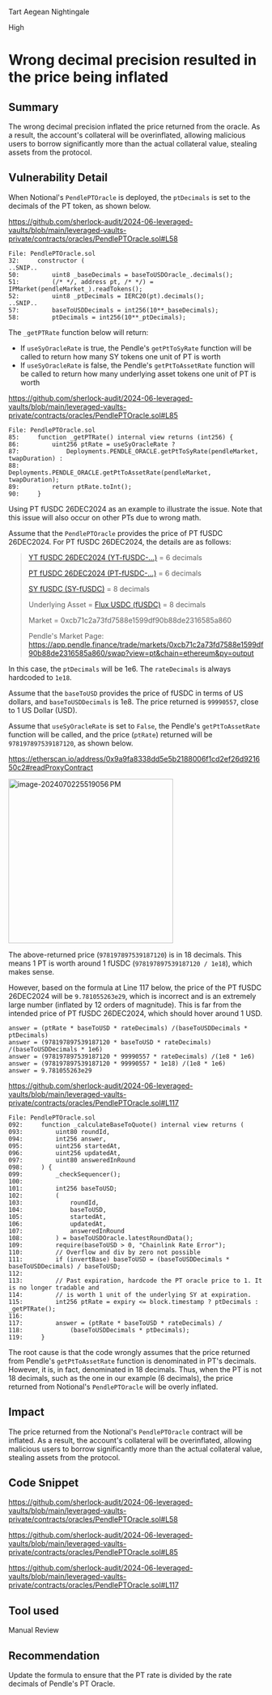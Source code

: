 Tart Aegean Nightingale

High

# Wrong decimal precision resulted in the price being inflated

## Summary

The wrong decimal precision inflated the price returned from the oracle. As a result, the account's collateral will be overinflated, allowing malicious users to borrow significantly more than the actual collateral value, stealing assets from the protocol.

## Vulnerability Detail

When Notional's `PendlePTOracle` is deployed, the `ptDecimals` is set to the decimals of the PT token, as shown below.

https://github.com/sherlock-audit/2024-06-leveraged-vaults/blob/main/leveraged-vaults-private/contracts/oracles/PendlePTOracle.sol#L58

```solidity
File: PendlePTOracle.sol
32:     constructor (
..SNIP..
50:         uint8 _baseDecimals = baseToUSDOracle_.decimals();
51:         (/* */, address pt, /* */) = IPMarket(pendleMarket_).readTokens();
52:         uint8 _ptDecimals = IERC20(pt).decimals();
..SNIP..
57:         baseToUSDDecimals = int256(10**_baseDecimals);
58:         ptDecimals = int256(10**_ptDecimals);
```

The `_getPTRate` function below will return:

- If `useSyOracleRate` is true, the Pendle's `getPtToSyRate` function will be called to return how many SY tokens one unit of PT is worth
- If `useSyOracleRate` is false,  the Pendle's `getPtToAssetRate` function will be called to return how many underlying asset tokens one unit of PT is worth

https://github.com/sherlock-audit/2024-06-leveraged-vaults/blob/main/leveraged-vaults-private/contracts/oracles/PendlePTOracle.sol#L85

```solidity
File: PendlePTOracle.sol
85:     function _getPTRate() internal view returns (int256) {
86:         uint256 ptRate = useSyOracleRate ? 
87:             Deployments.PENDLE_ORACLE.getPtToSyRate(pendleMarket, twapDuration) :
88:             Deployments.PENDLE_ORACLE.getPtToAssetRate(pendleMarket, twapDuration);
89:         return ptRate.toInt();
90:     }
```

Using PT fUSDC 26DEC2024 as an example to illustrate the issue. Note that this issue will also occur on other PTs due to wrong math.

Assume that the `PendlePTOracle` provides the price of PT fUSDC 26DEC2024. For PT fUSDC 26DEC2024, the details are as follows:

> [YT fUSDC 26DEC2024 (YT-fUSDC-...)](https://etherscan.io/token/0x5935cEdD7D33a32cD60e0F97cFf54A6Bbdbe7Eee) = 6 decimals
>
> [PT fUSDC 26DEC2024 (PT-fUSDC-...)](https://etherscan.io/token/0xd187bea2c423d908d102ebe5ee8c65d37f4085c3) = 6 decimals
>
> [SY fUSDC (SY-fUSDC)](https://etherscan.io/token/0xf94A3798B18140b9Bc322314bbD36BC8e245E29B) = 8 decimals
>
> Underlying Asset = [Flux USDC (fUSDC)](https://etherscan.io/token/0x465a5a630482f3abd6d3b84b39b29b07214d19e5) = 8 decimals
>
> Market = 0xcb71c2a73fd7588e1599df90b88de2316585a860
>
> Pendle's Market Page: https://app.pendle.finance/trade/markets/0xcb71c2a73fd7588e1599df90b88de2316585a860/swap?view=pt&chain=ethereum&py=output

In this case, the `ptDecimals` will be 1e6. The `rateDecimals` is always hardcoded to `1e18`.

Assume that the `baseToUSD` provides the price of fUSDC in terms of US dollars, and `baseToUSDDecimals` is 1e8. The price returned is `99990557`, close to 1 US Dollar (USD).

Assume that `useSyOracleRate` is set to `False`, the Pendle's `getPtToAssetRate` function will be called, and the price (`ptRate`) returned will be `978197897539187120`, as shown below.

https://etherscan.io/address/0x9a9fa8338dd5e5b2188006f1cd2ef26d921650c2#readProxyContract

<img width="325" alt="image-2024070225519056 PM" src="https://github.com/sherlock-audit/2024-06-leveraged-vaults-xiaoming9090/assets/102820284/93cc94d4-c54c-47d0-95ef-993a8a41e231">

The above-returned price (`978197897539187120`) is in 18 decimals. This means 1 PT is worth around 1 fUSDC (`978197897539187120 / 1e18`), which makes sense.

However, based on the formula at Line 117 below, the price of the PT fUSDC 26DEC2024 will be `9.781055263e29`, which is incorrect and is an extremely large number (inflated by 12 orders of magnitude). This is far from the intended price of PT fUSDC 26DEC2024, which should hover around 1 USD.

```solidity
answer = (ptRate * baseToUSD * rateDecimals) /(baseToUSDDecimals * ptDecimals)
answer = (978197897539187120 * baseToUSD * rateDecimals) /(baseToUSDDecimals * 1e6)
answer = (978197897539187120 * 99990557 * rateDecimals) /(1e8 * 1e6)
answer = (978197897539187120 * 99990557 * 1e18) /(1e8 * 1e6)
answer = 9.781055263e29
```

https://github.com/sherlock-audit/2024-06-leveraged-vaults/blob/main/leveraged-vaults-private/contracts/oracles/PendlePTOracle.sol#L117

```solidity
File: PendlePTOracle.sol
092:     function _calculateBaseToQuote() internal view returns (
093:         uint80 roundId,
094:         int256 answer,
095:         uint256 startedAt,
096:         uint256 updatedAt,
097:         uint80 answeredInRound
098:     ) {
099:         _checkSequencer();
100: 
101:         int256 baseToUSD;
102:         (
103:             roundId,
104:             baseToUSD,
105:             startedAt,
106:             updatedAt,
107:             answeredInRound
108:         ) = baseToUSDOracle.latestRoundData();
109:         require(baseToUSD > 0, "Chainlink Rate Error");
110:         // Overflow and div by zero not possible
111:         if (invertBase) baseToUSD = (baseToUSDDecimals * baseToUSDDecimals) / baseToUSD;
112: 
113:         // Past expiration, hardcode the PT oracle price to 1. It is no longer tradable and
114:         // is worth 1 unit of the underlying SY at expiration.
115:         int256 ptRate = expiry <= block.timestamp ? ptDecimals : _getPTRate();
116: 
117:         answer = (ptRate * baseToUSD * rateDecimals) /
118:             (baseToUSDDecimals * ptDecimals);
119:     }
```

The root cause is that the code wrongly assumes that the price returned from Pendle's `getPtToAssetRate` function is denominated in PT's decimals. However, it is, in fact, denominated in 18 decimals. Thus, when the PT is not 18 decimals, such as the one in our example (6 decimals), the price returned from Notional's `PendlePTOracle` will be overly inflated.

## Impact

The price returned from the Notional's `PendlePTOracle` contract will be inflated. As a result, the account's collateral will be overinflated, allowing malicious users to borrow significantly more than the actual collateral value, stealing assets from the protocol.

## Code Snippet

https://github.com/sherlock-audit/2024-06-leveraged-vaults/blob/main/leveraged-vaults-private/contracts/oracles/PendlePTOracle.sol#L58

https://github.com/sherlock-audit/2024-06-leveraged-vaults/blob/main/leveraged-vaults-private/contracts/oracles/PendlePTOracle.sol#L85

https://github.com/sherlock-audit/2024-06-leveraged-vaults/blob/main/leveraged-vaults-private/contracts/oracles/PendlePTOracle.sol#L117

## Tool used

Manual Review

## Recommendation

Update the formula to ensure that the PT rate is divided by the rate decimals of Pendle's PT Oracle.